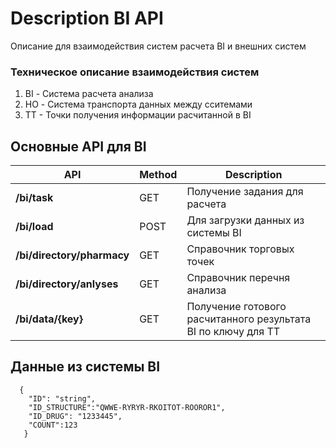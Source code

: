 # Description BI API
Описание для взаимодействия систем расчета ВI и внешних систем

### Техническое описание взаимодействия систем
1. BI - Система расчета анализа
2. HO - Система транспорта данных между сситемами
3. ТТ - Точки получения информации расчитанной в BI


## Основные API для BI
|API|Method|Description|
|----|----|----|
|**/bi/task**|GET|Получение задания для расчета
|**/bi/load**|POST|Для загрузки данных из системы BI 
|**/bi/directory/pharmacy**|GET|Справочник торговых точек  
|**/bi/directory/anlyses**|GET|Справочник перечня анализа
|**/bi/data/{key}**|GET|Получение готового расчитанного результата BI по ключу для ТТ


## Данные из системы BI
```
  {
    "ID": "string", 
    "ID_STRUCTURE":"QWWE-RYRYR-RKOITOT-ROOROR1",
    "ID_DRUG": "1233445",
    "COUNT":123
   }
```


